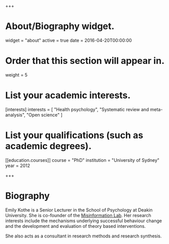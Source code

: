 +++
# About/Biography widget.
widget = "about"
active = true
date = 2016-04-20T00:00:00

# Order that this section will appear in.
weight = 5

# List your academic interests.
[interests]
  interests = [
    "Health psychology",
    "Systematic review and meta-analysis",
    "Open science"
  ]

# List your qualifications (such as academic degrees).
[[education.courses]]
  course = "PhD"
  institution = "University of Sydney"
  year = 2012
 
+++

# Biography

Emily Kothe is a Senior Lecturer in the School of Psychology at Deakin University. She is co-founder of the [Misinformation Lab](http://misinformationlab.com). Her research interests include the mechanisms underlying successful behaviour change and the development and evaluation of theory based interventions. 

She also acts as a consultant in research methods and research synthesis. 
